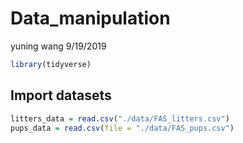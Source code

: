 Data\_manipulation
================
yuning wang
9/19/2019

``` r
library(tidyverse)
```

## Import datasets

``` r
litters_data = read.csv("./data/FAS_litters.csv")
pups_data = read.csv(file = "./data/FAS_pups.csv")
```
